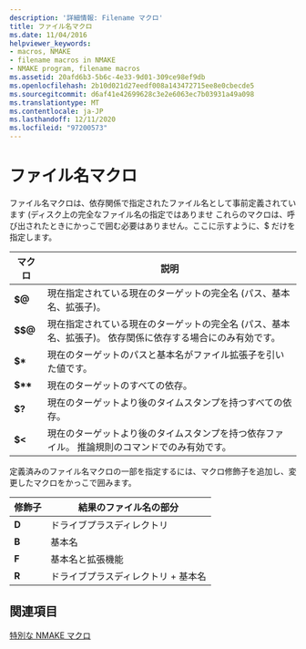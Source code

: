 ```yaml
---
description: '詳細情報: Filename マクロ'
title: ファイル名マクロ
ms.date: 11/04/2016
helpviewer_keywords:
- macros, NMAKE
- filename macros in NMAKE
- NMAKE program, filename macros
ms.assetid: 20afd6b3-5b6c-4e33-9d01-309ce98ef9db
ms.openlocfilehash: 2b10d021d27eedf008a143472715ee8e0cbecde5
ms.sourcegitcommit: d6af41e42699628c3e2e6063ec7b03931a49a098
ms.translationtype: MT
ms.contentlocale: ja-JP
ms.lasthandoff: 12/11/2020
ms.locfileid: "97200573"
---
```

# <a name="filename-macros"></a>ファイル名マクロ

ファイル名マクロは、依存関係で指定されたファイル名として事前定義されています (ディスク上の完全なファイル名の指定ではありませ これらのマクロは、呼び出されたときにかっこで囲む必要はありません。ここに示すように、$ だけを指定します。

|マクロ|説明|
|-----------|-------------|
|**$\@**|現在指定されている現在のターゲットの完全名 (パス、基本名、拡張子)。|
|**$$\@**|現在指定されている現在のターゲットの完全名 (パス、基本名、拡張子)。 依存関係に依存する場合にのみ有効です。|
|**$&#42;**|現在のターゲットのパスと基本名がファイル拡張子を引いた値です。|
|**$&#42;&#42;**|現在のターゲットのすべての依存。|
|**$?**|現在のターゲットより後のタイムスタンプを持つすべての依存。|
|**$<**|現在のターゲットより後のタイムスタンプを持つ依存ファイル。 推論規則のコマンドでのみ有効です。|

定義済みのファイル名マクロの一部を指定するには、マクロ修飾子を追加し、変更したマクロをかっこで囲みます。

|修飾子|結果のファイル名の部分|
|--------------|-----------------------------|
|**D**|ドライブプラスディレクトリ|
|**B**|基本名|
|**F**|基本名と拡張機能|
|**R**|ドライブプラスディレクトリ + 基本名|

## <a name="see-also"></a>関連項目

[特別な NMAKE マクロ](special-nmake-macros.md)
